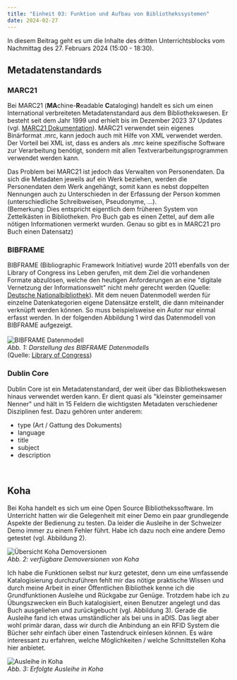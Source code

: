 ```yaml
---
title: "Einheit 03: Funktion und Aufbau von Bibliothekssystemen"
date: 2024-02-27
---
```


In diesem Beitrag geht es um die Inhalte des dritten Unterrichtsblocks vom Nachmittag des 27. Februars 2024 (15:00 - 18:30).   

## Metadatenstandards

### MARC21

Bei MARC21 (**MA**chine-**R**eadable **C**ataloging) handelt es sich um einen International verbreiteten Metadatenstandard aus dem Bibliothekswesen. Er besteht seit dem Jahr 1999 und erhielt bis im Dezember 2023 37 Updates (vgl. [MARC21 Dokumentation](https://www.loc.gov/marc/bibliographic/)). MARC21 verwendet sein eigenes Binärformat .mrc, kann jedoch auch mit Hilfe von XML verwendet werden. Der Vorteil bei XML ist, dass es anders als .mrc keine spezifische Software zur Verarbeitung benötigt, sondern mit allen Textverarbeitungsprogrammen verwendet werden kann.  

Das Problem bei MARC21 ist jedoch das Verwalten von Personendaten. Da sich die Metadaten jeweils auf ein Werk beziehen, werden die Personendaten dem Werk angehängt, somit kann es nebst doppelten Nennungen auch zu Unterschieden in der Erfassung der Person kommen (unterschiedliche Schreibweisen, Pseudonyme, ...).   
(Bemerkung: Dies entspricht eigentlich dem früheren System von Zettelkästen in Bibliotheken. Pro Buch gab es einen Zettel, auf dem alle nötigen Informationen vermerkt wurden. Genau so gibt es in MARC21 pro Buch einen Datensatz)  

### BIBFRAME

BIBFRAME (Bibliographic Framework Initiative) wurde 2011 ebenfalls von der Library of Congress ins Leben gerufen, mit dem Ziel die vorhandenen Formate abzulösen, welche den heutigen Anforderungen an eine "digitale Vernetzung der Informationswelt" nicht mehr gerecht werden (Quelle: [Deutsche Nationalbibliothek](https://www.dnb.de/DE/Professionell/ProjekteKooperationen/Projekte/BIBFRAME/bibframe_node.html)). Mit dem neuen Datenmodell werden für einzelne Datenkategorien eigene Datensätze erstellt, die dann miteinander verknüpft werden können. So muss beispielsweise ein Autor nur einmal erfasst werden. In der folgenden Abbildung 1 wird das Datenmodell von BIBFRAME aufgezeigt.  
<br>
![BIBFRAME Datenmodell](\Lerntagebuch_BAIN\images\Bibframe-model.jpg)<br>
*Abb. 1: Darstellung des BIBFRAME Datenmodells*  
(Quelle: [Library of Congress](https://www.loc.gov/bibframe/docs/bibframe2-model.html))

### Dublin Core

Dublin Core ist ein Metadatenstandard, der weit über das Bibliothekswesen hinaus verwendet werden kann. Er dient quasi als "kleinster gemeinsamer Nenner" und hält in 15 Feldern die wichtigsten Metadaten verschiedener Disziplinen fest. Dazu gehören unter anderem:  
* type (Art / Gattung des Dokuments)
* language
* title
* subject 
* description
<br>


## Koha

Bei Koha handelt es sich um eine Open Source Bibliothekssoftware. Im Unterricht hatten wir die Gelegenheit mit einer Demo ein paar grundlegende Aspekte der Bedienung zu testen. Da leider die Ausleihe in der Schweizer Demo immer zu einem Fehler führt. Habe ich dazu noch eine andere Demo getestet (vgl. Abbildung 2).  

![Übersicht Koha Demoversionen](\Lerntagebuch_BAIN\images\Screenshot_koha_demos.jpg)  
*Abb. 2: verfügbare Demoversionen von Koha*  

Ich habe die Funktionen selbst nur kurz getestet, denn um eine umfassende Katalogisierung durchzuführen fehlt mir das nötige praktische Wissen und durch meine Arbeit in einer Öffentlichen Bibliothek kenne ich die Grundfunktionen Ausleihe und Rückgabe zur Genüge. Trotzdem habe ich zu Übungszwecken ein Buch katalogisiert, einen Benutzer angelegt und das Buch ausgeliehen und zurückgebucht (vgl. Abbildung 3). Gerade die Ausleihe fand ich etwas umständlicher als bei uns in aDIS. Das liegt aber wohl primär daran, dass wir durch die Anbindung an ein RFID System die Bücher sehr einfach über einen Tastendruck einlesen können. Es wäre interessant zu erfahren, welche Möglichkeiten / welche Schnittstellen Koha hier anbietet. 

![Ausleihe in Koha](\Lerntagebuch_BAIN\images\Screenshot_koha_checkout.jpg)  
*Abb. 3: Erfolgte Ausleihe in Koha*


